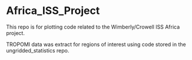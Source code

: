 # Africa_ISS_Project

This repo is for plotting code related to the Wimberly/Crowell ISS Africa project.

TROPOMI data was extract for regions of interest using code stored in the ungridded_statistics repo.
